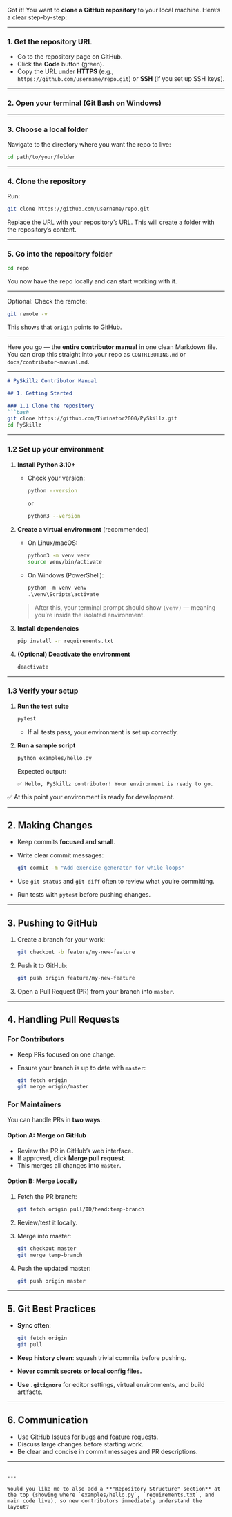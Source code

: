 Got it! You want to **clone a GitHub repository** to your local machine. Here’s a clear step-by-step:

---

### 1. Get the repository URL

* Go to the repository page on GitHub.
* Click the **Code** button (green).
* Copy the URL under **HTTPS** (e.g., `https://github.com/username/repo.git`) or **SSH** (if you set up SSH keys).

---

### 2. Open your terminal (Git Bash on Windows)

---

### 3. Choose a local folder

Navigate to the directory where you want the repo to live:

```bash
cd path/to/your/folder
```

---

### 4. Clone the repository

Run:

```bash
git clone https://github.com/username/repo.git
```

Replace the URL with your repository’s URL. This will create a folder with the repository’s content.

---

### 5. Go into the repository folder

```bash
cd repo
```

You now have the repo locally and can start working with it.

---

Optional: Check the remote:

```bash
git remote -v
```

This shows that `origin` points to GitHub.

---









Here you go — the **entire contributor manual** in one clean Markdown file. You can drop this straight into your repo as `CONTRIBUTING.md` or `docs/contributor-manual.md`.

---

````markdown
# PySkillz Contributor Manual

## 1. Getting Started  

### 1.1 Clone the repository  
```bash
git clone https://github.com/Timinator2000/PySkillz.git
cd PySkillz
````

---

### 1.2 Set up your environment

1. **Install Python 3.10+**

   * Check your version:

     ```bash
     python --version
     ```

     or

     ```bash
     python3 --version
     ```

2. **Create a virtual environment** (recommended)

   * On Linux/macOS:

     ```bash
     python3 -m venv venv
     source venv/bin/activate
     ```

   * On Windows (PowerShell):

     ```powershell
     python -m venv venv
     .\venv\Scripts\activate
     ```

   > After this, your terminal prompt should show `(venv)` — meaning you’re inside the isolated environment.

3. **Install dependencies**

   ```bash
   pip install -r requirements.txt
   ```

4. **(Optional) Deactivate the environment**

   ```bash
   deactivate
   ```

---

### 1.3 Verify your setup

1. **Run the test suite**

   ```bash
   pytest
   ```

   * If all tests pass, your environment is set up correctly.

2. **Run a sample script**

   ```bash
   python examples/hello.py
   ```

   Expected output:

   ```
   ✅ Hello, PySkillz contributor! Your environment is ready to go.
   ```

✅ At this point your environment is ready for development.

---

## 2. Making Changes

* Keep commits **focused and small**.
* Write clear commit messages:

  ```bash
  git commit -m "Add exercise generator for while loops"
  ```
* Use `git status` and `git diff` often to review what you’re committing.
* Run tests with `pytest` before pushing changes.

---

## 3. Pushing to GitHub

1. Create a branch for your work:

   ```bash
   git checkout -b feature/my-new-feature
   ```

2. Push it to GitHub:

   ```bash
   git push origin feature/my-new-feature
   ```

3. Open a Pull Request (PR) from your branch into `master`.

---

## 4. Handling Pull Requests

### For Contributors

* Keep PRs focused on one change.
* Ensure your branch is up to date with `master`:

  ```bash
  git fetch origin
  git merge origin/master
  ```

### For Maintainers

You can handle PRs in **two ways**:

#### Option A: Merge on GitHub

* Review the PR in GitHub’s web interface.
* If approved, click **Merge pull request**.
* This merges all changes into `master`.

#### Option B: Merge Locally

1. Fetch the PR branch:

   ```bash
   git fetch origin pull/ID/head:temp-branch
   ```
2. Review/test it locally.
3. Merge into master:

   ```bash
   git checkout master
   git merge temp-branch
   ```
4. Push the updated master:

   ```bash
   git push origin master
   ```

---

## 5. Git Best Practices

* **Sync often**:

  ```bash
  git fetch origin
  git pull
  ```
* **Keep history clean**: squash trivial commits before pushing.
* **Never commit secrets or local config files.**
* **Use `.gitignore`** for editor settings, virtual environments, and build artifacts.

---

## 6. Communication

* Use GitHub Issues for bugs and feature requests.
* Discuss large changes before starting work.
* Be clear and concise in commit messages and PR descriptions.

---

```

---

Would you like me to also add a **"Repository Structure" section** at the top (showing where `examples/hello.py`, `requirements.txt`, and main code live), so new contributors immediately understand the layout?
```

